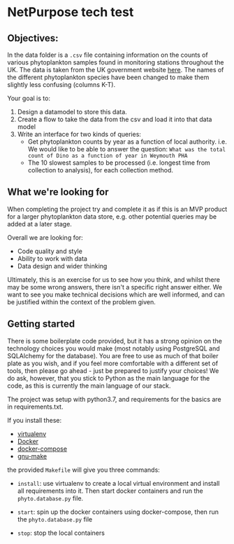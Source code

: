 # NetPurpose tech test

## Objectives:

In the data folder is a `.csv` file containing information on the counts of various phytoplankton samples found in monitoring stations throughout the UK. The data is taken from the UK government website [here](https://data.gov.uk/dataset/9a86b044-58a3-46d0-8455-5046f5769627/phytoplankton-results-for-england-and-wales). The names of the different phytoplankton species have been changed to make them slightly less confusing (columns K-T).

Your goal is to:
1. Design a datamodel to store this data.
2. Create a flow to take the data from the csv and load it into that data model
3. Write an interface for two kinds of queries:
	* Get phytoplankton counts by year as a function of local authority. i.e. We would like to be able to answer the question: `What was the total count of Dino as a function of year in Weymouth PHA`
	* The 10 slowest samples to be processed (i.e. longest time from collection to analysis), for each collection method.

## What we're looking for

When completing the project try and complete it as if this is an MVP product for a larger phytoplankton data store, e.g. other potential queries may be added at a later stage.

Overall we are looking for:
* Code quality and style
* Ability to work with data
* Data design and wider thinking

Ultimately, this is an exercise for us to see how you think, and whilst there may be some wrong answers, there isn't a specific right answer either. We want to see you make technical decisions which are well informed, and can be justified within the context of the problem given.

## Getting started
There is some boilerplate code provided, but it has a strong opinion on the technology choices you would make (most notably using PostgreSQL and SQLAlchemy for the database). You are free to use as much of that boiler plate as you wish, and if you feel more comfortable with a different set of tools, then please go ahead - just be prepared to justify your choices! We do ask, however, that you stick to Python as the main language for the code, as this is currently the main language of our stack.

The project was setup with python3.7, and requirements for the basics are in requirements.txt.

If you install these:

   - [virtualenv](https://virtualenv.pypa.io/en/stable/installation.html)
   - [Docker](https://docs.docker.com/engine/install/)
   - [docker-compose](https://docs.docker.com/compose/install/)
   - [gnu-make](https://www.gnu.org/software/make/)

the provided `Makefile` will give you three commands:

* `install`: use virtualenv to create a local virtual environment and install all requirements into it. Then start docker containers and run the `phyto.database.py` file.

* `start`: spin up the docker containers using docker-compose, then run the `phyto.database.py` file

* `stop`: stop the local containers

